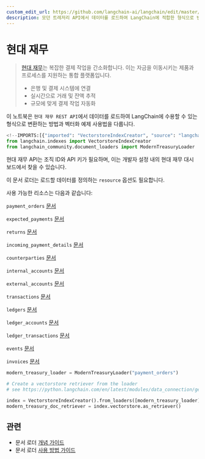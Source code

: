 ```yaml
---
custom_edit_url: https://github.com/langchain-ai/langchain/edit/master/docs/docs/integrations/document_loaders/modern_treasury.ipynb
description: 모던 트레저리 API에서 데이터를 로드하여 LangChain에 적합한 형식으로 변환하는 방법과 벡터화 예제를 다룹니다.
---
```


# 현대 재무

> [현대 재무](https://www.moderntreasury.com/)는 복잡한 결제 작업을 간소화합니다. 이는 자금을 이동시키는 제품과 프로세스를 지원하는 통합 플랫폼입니다.
> - 은행 및 결제 시스템에 연결
> - 실시간으로 거래 및 잔액 추적
> - 규모에 맞게 결제 작업 자동화

이 노트북은 `현대 재무 REST API`에서 데이터를 로드하여 LangChain에 수용할 수 있는 형식으로 변환하는 방법과 벡터화 예제 사용법을 다룹니다.

```python
<!--IMPORTS:[{"imported": "VectorstoreIndexCreator", "source": "langchain.indexes", "docs": "https://api.python.langchain.com/en/latest/indexes/langchain.indexes.vectorstore.VectorstoreIndexCreator.html", "title": "Modern Treasury"}, {"imported": "ModernTreasuryLoader", "source": "langchain_community.document_loaders", "docs": "https://api.python.langchain.com/en/latest/document_loaders/langchain_community.document_loaders.modern_treasury.ModernTreasuryLoader.html", "title": "Modern Treasury"}]-->
from langchain.indexes import VectorstoreIndexCreator
from langchain_community.document_loaders import ModernTreasuryLoader
```


현대 재무 API는 조직 ID와 API 키가 필요하며, 이는 개발자 설정 내의 현대 재무 대시보드에서 찾을 수 있습니다.

이 문서 로더는 로드할 데이터를 정의하는 `resource` 옵션도 필요합니다.

사용 가능한 리소스는 다음과 같습니다:

`payment_orders` [문서](https://docs.moderntreasury.com/reference/payment-order-object)

`expected_payments` [문서](https://docs.moderntreasury.com/reference/expected-payment-object)

`returns` [문서](https://docs.moderntreasury.com/reference/return-object)

`incoming_payment_details` [문서](https://docs.moderntreasury.com/reference/incoming-payment-detail-object)

`counterparties` [문서](https://docs.moderntreasury.com/reference/counterparty-object)

`internal_accounts` [문서](https://docs.moderntreasury.com/reference/internal-account-object)

`external_accounts` [문서](https://docs.moderntreasury.com/reference/external-account-object)

`transactions` [문서](https://docs.moderntreasury.com/reference/transaction-object)

`ledgers` [문서](https://docs.moderntreasury.com/reference/ledger-object)

`ledger_accounts` [문서](https://docs.moderntreasury.com/reference/ledger-account-object)

`ledger_transactions` [문서](https://docs.moderntreasury.com/reference/ledger-transaction-object)

`events` [문서](https://docs.moderntreasury.com/reference/events)

`invoices` [문서](https://docs.moderntreasury.com/reference/invoices)

```python
modern_treasury_loader = ModernTreasuryLoader("payment_orders")
```


```python
# Create a vectorstore retriever from the loader
# see https://python.langchain.com/en/latest/modules/data_connection/getting_started.html for more details

index = VectorstoreIndexCreator().from_loaders([modern_treasury_loader])
modern_treasury_doc_retriever = index.vectorstore.as_retriever()
```


## 관련

- 문서 로더 [개념 가이드](/docs/concepts/#document-loaders)
- 문서 로더 [사용 방법 가이드](/docs/how_to/#document-loaders)